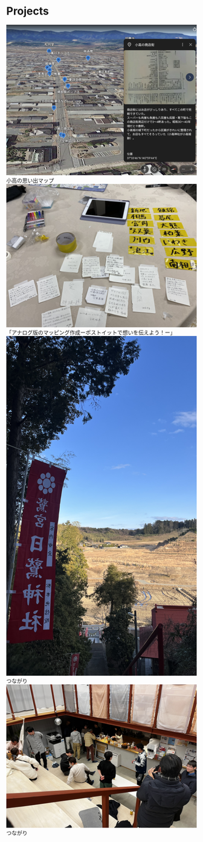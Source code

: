 # Projects

<div class="gallery">
	<div class="gallery-item">
		<a href="omoide_map">
			<img src="images/omoide.jpg" alt="小高の思い出マップ">
		</a>
		<div class="caption">小高の思い出マップ</div>
	</div>
	<div class="gallery-item">
		<a href="analog">
			<img src="images/floormap.jpeg" alt="analog">
		</a>
		<div class="caption">「アナログ版のマッピング作成ーポストイットで想いを伝えよう！ー」</div>
	</div>
	<div class="gallery-item">
		<a href="tsunagari">
			<img src="images/yuki8.jpeg" alt="analog">
		</a>
		<div class="caption">つながり</div>
	</div>
	<div class="gallery-item">
		<a href="miryoku">
			<img src="images/naoki.jpeg" alt="analog">
		</a>
		<div class="caption">つながり</div>
	</div>
</div>